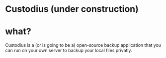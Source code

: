 # Custodius (under construction)

# what?

Custodius is a (or is going to be a) open-source backup application that you can run on your own server to backup your local files privatly.